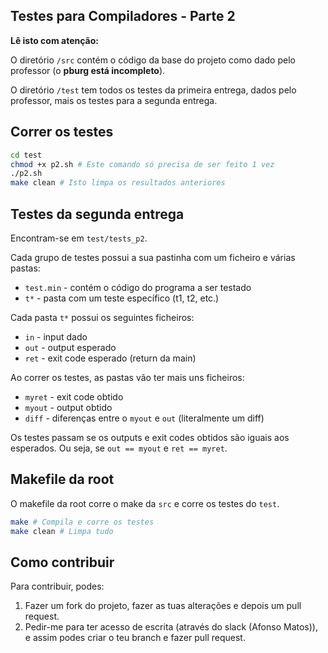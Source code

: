 ## Testes para Compiladores - Parte 2

**Lê isto com atenção:**

O diretório `/src` contém o código da base do projeto
como dado pelo professor (o **pburg está incompleto**).

O diretório `/test` tem todos os testes da primeira entrega, dados pelo professor, mais os testes para a segunda entrega.

## Correr os testes

```sh
cd test
chmod +x p2.sh # Este comando só precisa de ser feito 1 vez
./p2.sh
make clean # Isto limpa os resultados anteriores
```

## Testes da segunda entrega

Encontram-se em `test/tests_p2`.

Cada grupo de testes possui a sua pastinha com um ficheiro e várias pastas:
* `test.min` - contém o código do programa a ser testado
* `t*` - pasta com um teste específico (t1, t2, etc.) 

Cada pasta `t*` possui os seguintes ficheiros:

* `in` - input dado 
* `out` - output esperado
* `ret` - exit code esperado (return da main)

Ao correr os testes, as pastas vão ter mais uns ficheiros:
* `myret` - exit code obtido
* `myout` - output obtido
* `diff` - diferenças entre o `myout` e `out` (literalmente um diff)

Os testes passam se os outputs e exit codes obtidos são iguais aos esperados. Ou seja, se `out == myout` e `ret == myret`.

## Makefile da root

O makefile da root corre o make da `src` e corre os testes do `test`.
```sh
make # Compila e corre os testes
make clean # Limpa tudo
```
## Como contribuir

Para contribuir, podes:

1. Fazer um fork do projeto, fazer as tuas alterações e depois um pull request.
2. Pedir-me para ter acesso de escrita (através do slack (Afonso Matos)), e assim podes criar o teu branch e fazer pull request.
